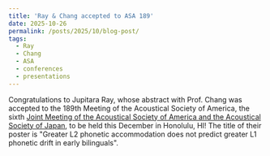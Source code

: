 ```yaml
---
title: 'Ray & Chang accepted to ASA 189'
date: 2025-10-26
permalink: /posts/2025/10/blog-post/
tags:
  - Ray
  - Chang
  - ASA
  - conferences
  - presentations
---
```


Congratulations to Jupitara Ray, whose abstract with Prof. Chang was accepted to the 189th Meeting of the Acoustical Society of America</a>, the sixth <a href="https://acousticalsociety.org/honolulu-2025/" target="_blank">Joint Meeting of the Acoustical Society of America and the Acoustical Society of Japan</a>, to be held this December in Honolulu, HI! The title of their poster is "Greater L2 phonetic accommodation does not predict greater L1 phonetic drift in early bilinguals".
